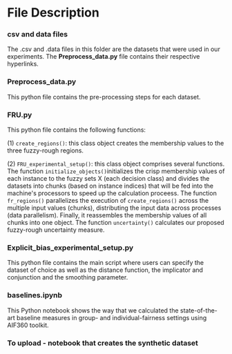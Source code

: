 # File Description 

### csv and data files

The .csv and .data files in this folder are the datasets that were used in our experiments. The **Preprocess_data.py** file contains their respective hyperlinks.

### Preprocess_data.py

This python file contains the pre-processing steps for each dataset. 

### FRU.py

This python file contains the following functions:

(1) `create_regions()`: this class object creates the membership values to the three fuzzy-rough regions.

(2) `FRU_experimental_setup()`: this class object comprises several functions. The function `initialize_objects()`initializes the crisp membership values of each instance to the fuzzy sets X (each decision class) and divides the datasets into chunks (based on instance indices) that will be fed into the machine's processors to speed up the calculation proceess. The function `fr_regions()` parallelizes the execution of `create_regions()` across the multiple input values (chunks), distributing the input data across processes (data parallelism). Finally, it reassembles the membership values of all chunks into one object. The function `uncertainty()` calculates our proposed fuzzy-rough uncertainty measure. 

### Explicit_bias_experimental_setup.py

This python file contains the main script where users can specify the dataset of choice as well as the distance function, the implicator and conjunction and the smoothing parameter. 

### baselines.ipynb

This Python notebook shows the way that we calculated the state-of-the-art baseline measures in group- and individual-fairness settings using AIF360 toolkit.

### To upload - notebook that creates the synthetic dataset
